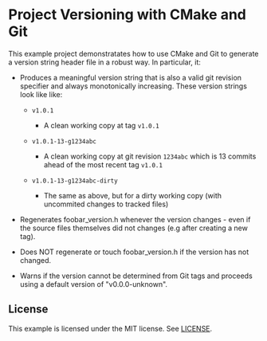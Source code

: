 Project Versioning with CMake and Git
=====================================

This example project demonstratates how to use CMake and Git to generate a
version string header file in a robust way. In particular, it:

  - Produces a meaningful version string that is also a valid git revision
    specifier and always monotonically increasing. These version strings look
    like like:

    - `v1.0.1`

      - A clean working copy at tag `v1.0.1`

    - `v1.0.1-13-g1234abc`

      - A clean working copy at git revision `1234abc` which is 13 commits
        ahead of the most recent tag `v1.0.1`

    - `v1.0.1-13-g1234abc-dirty`

      - The same as above, but for a dirty working copy (with uncommited
        changes to tracked files)

  - Regenerates foobar_version.h whenever the version changes - even if the
    source files themselves did not changes (e.g after creating a new tag).

  - Does NOT regenerate or touch foobar_version.h if the version has not
    changed.

  - Warns if the version cannot be determined from Git tags and proceeds using
    a default version of "v0.0.0-unknown".

## License

This example is licensed under the MIT license. See [LICENSE](LICENSE).
